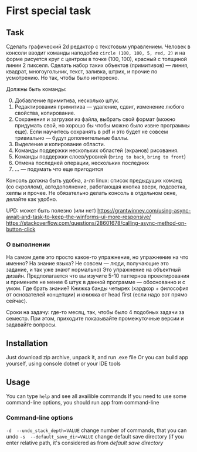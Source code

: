 # First special task

## Task
Сделать графический 2d редактор с текстовым управлением. Человек в консоли вводит команды наподобие `circle (100, 100, 5, red, 2)` и на форме рисуется круг с центром в точке (100, 100), красный с толщиной линии 2 пикселя. Сделать набор таких объектов (примитивов) — линия, квадрат, многоугольник, текст, заливка, штрих, и прочие по усмотрению. Но так, чтобы было интересно.

Должны быть команды:

0. Добавление примитива, несколько штук.
1. Редактирования примитива — удаление, сдвиг, изменение любого свойства, копирование.
2. Сохранения и загрузки из файла, выбрать свой формат (можно придумать свой, но хорошо бы чтобы можно было извне программы еще). Если научитесь сохранять в pdf и это будет не совсем тривиально — будут дополнительные баллы.
3. Выделение и копирование области.
4. Команды поддержки нескольких областей (экранов) рисования.
5. Команды поддержки слоев/уровней (`bring to back`, `bring to front`)
6. Отмена последней операции, нескольких последних
7. … — подумать что еще пригодится

Консоль должна быть удобна, а-ля linux: список предыдущих команд (со скроллом), автодополнение, работающая кнопка вверх, подсветка, хелпы и прочее. Не обязательно делать консоль в отдельном окне, делайте как удобно.

UPD: может быть полезно (или нет)
<https://grantwinney.com/using-async-await-and-task-to-keep-the-winforms-ui-more-responsive/>
<https://stackoverflow.com/questions/28601678/calling-async-method-on-button-click>

### О выполнении

На самом деле это просто какое-то упражнение, но упражнение на что именно? На знание языка? Не совсем — люди, получающие это задание, и так уже знают нормально) Это упражнение на объектный дизайн. Предполагается что вы изучите 5-10 паттернов проектирования и примените не менее 6 штук в данной программе — обоснованно и с умом. Где брать знание? Книжка банды четырех (хардкор + философия от основателей концепции) и книжка от head first (если надо вот прямо сейчас). 

Сроки на задачу: где-то месяц, так, чтобы было 4 подобных задачи за семестр. При этом, приходите показывайте промежуточные версии и задавайте вопросы.

## Installation
Just download zip archive, unpack it, and run .exe file
Or you can build app yourself, using console dotnet or your IDE tools

## Usage
You can type `help` and see all availible commands
If you need to use some command-line options, you should run app from command-line
### Command-line options
`-d  --undo_stack_depth=VALUE`    change number of commands, that you can undo
`-s  --default_save_dir=VALUE`    change default save directory (if you enter relative path, it's considered as from *default save directory*
